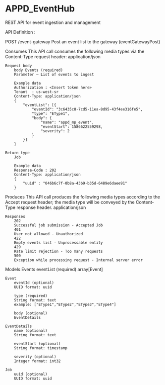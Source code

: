 # APPD_EventHub
REST API for event ingestion and management 

API Definition : 

POST /event-gateway
Post an event list to the gateway (eventGatewayPost)

Consumes
This API call consumes the following media types via the Content-Type request header:
	application/json

	Request body
		body Events (required)
		Parameter — List of events to ingest
		
		Example data
		Authorization : <Insert token here>
		Tenant  : us-west-sr
		Content-Type: application/json
		{
			"eventList": [{
				"eventId": "3c6435c8-7cd5-11ea-8d95-43f4ee316fe5",
				"type": "EType1",
				"body": {
					"name": "appd_mp_event",
					"eventStart": 1586622559298,
					"severity": 2
				}
			}]
		}

	Return type
		Job
		
		Example data
		Response-Code : 202
		Content-Type: application/json
		{
			"uuid" : "046b6c7f-0b8a-43b9-b35d-6489e6daee91"
		}

Produces
This API call produces the following media types according to the Accept request header; the media type will be conveyed by the Content-Type response header.
	application/json
	
	Responses
		202
		Successful job submission - Accepted Job
		401
		User not allowed - Unauthorized
		422
		Empty events list - Unprocessable entity
		429
		Rate limit rejection - Too many requests
		500
		Exception while processing request - Internal server error

Models
	Events
		eventList (required)
		array[Event]

	Event
		eventId (optional)
		UUID format: uuid

		type (required)
		String format: text
		example: ["EType1","EType2","EType3","EType4"]

		body (optional)
		EventDetails
		
	EventDetails
		name (optional)
		String format: text
		
		eventStart (optional)
		String format: timestamp
		
		severity (optional)
		Integer format: int32

	Job
		uuid (optional)
		UUID format: uuid

